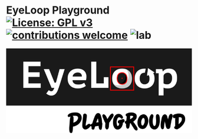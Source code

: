 # EyeLoop Playground [![License: GPL v3](https://img.shields.io/badge/License-GPLv3-blue.svg)](https://www.gnu.org/licenses/gpl-3.0) [![contributions welcome](https://img.shields.io/badge/contributions-welcome-brightgreen.svg?style=flat)](https://github.com/simonarvin/eyeloop/issues) ![lab](https://img.shields.io/badge/yonehara-lab-blue) 

<p align="center">
<img src="https://github.com/simonarvin/eyeloop_playground/blob/master/misc/logo.svg?raw=true">
</p>
